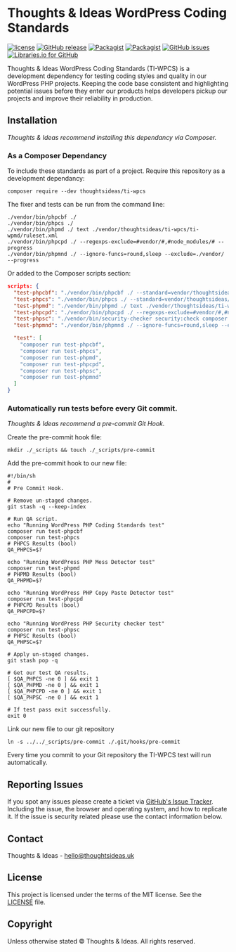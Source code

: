 # Thoughts & Ideas WordPress Coding Standards

[![license](https://img.shields.io/github/license/thoughtsideas/ti-wpcs.svg)](https://github.com/thoughtsideas/ti-wpcs)  [![GitHub release](https://img.shields.io/github/release/thoughtsideas/ti-wpcs.svg)](https://github.com/thoughtsideas/ti-wpcs)  [![Packagist](https://img.shields.io/packagist/v/thoughtsideas/ti-wpcs.svg)](https://packagist.org/packages/thoughtsideas/ti-wpcs)  [![Packagist](https://img.shields.io/packagist/dt/thoughtsideas/ti-wpcs.svg)](https://packagist.org/packages/thoughtsideas/ti-wpcs)  [![GitHub issues](https://img.shields.io/github/issues/thoughtsideas/ti-wpcs.svg)](https://github.com/thoughtsideas/ti-wpcs)  [![Libraries.io for GitHub](https://img.shields.io/librariesio/github/thoughtsideas/ti-wpcs.svg)](https://github.com/thoughtsideas/ti-wpcs)

Thoughts & Ideas WordPress Coding Standards (TI-WPCS) is a development
dependency for testing coding styles and quality in our WordPress PHP projects.
Keeping the code base consistent and highlighting potential issues before
they enter our products helps developers pickup our projects and improve
their reliability in production.

## Installation

*Thoughts & Ideas recommend installing this dependancy via Composer.*

### As a Composer Dependancy

To include these standards as part of a project. Require this repository
as a development dependancy:

```Shell
composer require --dev thoughtsideas/ti-wpcs
```

The fixer and tests can be run from the command line:

```Shell
./vendor/bin/phpcbf ./
./vendor/bin/phpcs ./
./vendor/bin/phpmd ./ text ./vendor/thoughtsideas/ti-wpcs/ti-wpmd/ruleset.xml
./vendor/bin/phpcpd ./ --regexps-exclude=#vendor/#,#node_modules/# --progress
./vendor/bin/phpmnd ./ --ignore-funcs=round,sleep --exclude=./vendor/ --progress
```

Or added to the Composer scripts section:

```JSON
scripts: {
  "test-phpcbf": "./vendor/bin/phpcbf ./ --standard=vendor/thoughtsideas/TI-WPCS/ti-wpcs/ruleset.xml",
  "test-phpcs": "./vendor/bin/phpcs ./ --standard=vendor/thoughtsideas/TI-WPCS/ti-wpcs/ruleset.xml",
  "test-phpmd": "./vendor/bin/phpmd ./ text ./vendor/thoughtsideas/ti-wpcs/TI-WPMD/ruleset.xml",
  "test-phpcpd": "./vendor/bin/phpcpd ./ --regexps-exclude=#vendor/#,#node_modules/# --progress",
  "test-phpsc": "./vendor/bin/security-checker security:check composer.lock",
  "test-phpmnd": "./vendor/bin/phpmnd ./ --ignore-funcs=round,sleep --exclude=./vendor/ --progress",

  "test": [
    "composer run test-phpcbf",
    "composer run test-phpcs",
    "composer run test-phpmd",
    "composer run test-phpcpd",
    "composer run test-phpsc",
    "composer run test-phpmnd"
  ]
}
```

### Automatically run tests before every Git commit.

*Thoughts & Ideas recommend a pre-commit Git Hook.*

Create the pre-commit hook file:

```Shell
mkdir ./_scripts && touch ./_scripts/pre-commit
```

Add the pre-commit hook to our new file:

```Shell
#!/bin/sh
#
# Pre Commit Hook.

# Remove un-staged changes.
git stash -q --keep-index

# Run QA script.
echo "Running WordPress PHP Coding Standards test"
composer run test-phpcbf
composer run test-phpcs
# PHPCS Results (bool)
QA_PHPCS=$?

echo "Running WordPress PHP Mess Detector test"
composer run test-phpmd
# PHPMD Results (bool)
QA_PHPMD=$?

echo "Running WordPress PHP Copy Paste Detector test"
composer run test-phpcpd
# PHPCPD Results (bool)
QA_PHPCPD=$?

echo "Running WordPress PHP Security checker test"
composer run test-phpsc
# PHPSC Results (bool)
QA_PHPSC=$?

# Apply un-staged changes.
git stash pop -q

# Get our test QA results.
[ $QA_PHPCS -ne 0 ] && exit 1
[ $QA_PHPMD -ne 0 ] && exit 1
[ $QA_PHPCPD -ne 0 ] && exit 1
[ $QA_PHPSC -ne 0 ] && exit 1

# If test pass exit successfully.
exit 0
```

Link our new file to our git repository

```Shell
ln -s ../../_scripts/pre-commit ./.git/hooks/pre-commit
```

Every time you commit to your Git repository the TI-WPCS test will
run automatically.

## Reporting Issues

If you spot any issues please create a ticket via [GitHub's Issue Tracker](https://github.com/thoughtsideas/ti-wpcs/issues).
Including the issue, the browser and operating system, and how to replicate it.
If the issue is security related please use the contact information below.

## Contact

Thoughts & Ideas - [hello@thoughtsideas.uk](hello@thoughtsideas.uk)

## License

This project is licensed under the terms of the MIT license. See the [LICENSE](https://github.com/thoughtsideas/ti-wpcs/blob/master/license.txt) file.

## Copyright

Unless otherwise stated © Thoughts & Ideas. All rights reserved.
